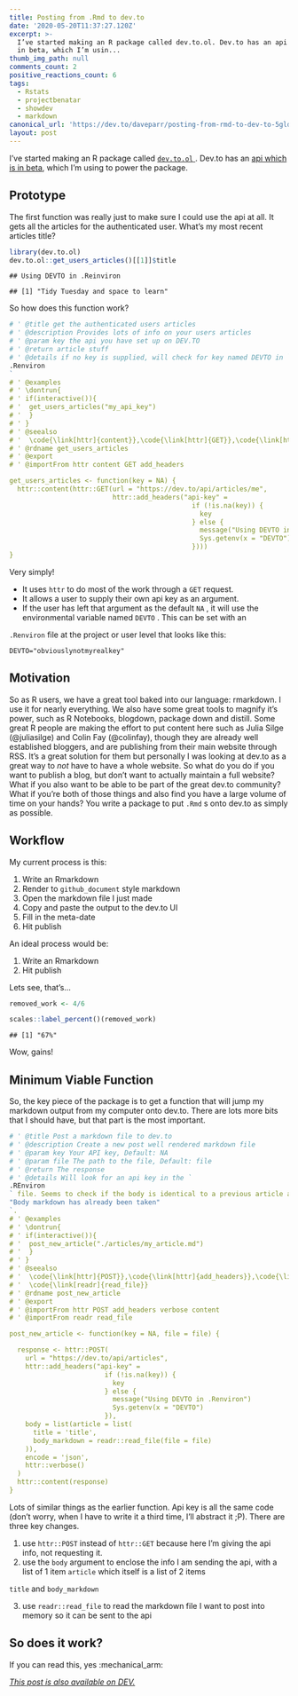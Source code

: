 ```yaml
---
title: Posting from .Rmd to dev.to
date: '2020-05-20T11:37:27.120Z'
excerpt: >-
  I’ve started making an R package called dev.to.ol. Dev.to has an api which is
  in beta, which I’m usin...
thumb_img_path: null
comments_count: 2
positive_reactions_count: 6
tags:
  - Rstats
  - projectbenatar
  - showdev
  - markdown
canonical_url: 'https://dev.to/daveparr/posting-from-rmd-to-dev-to-5gld'
layout: post
---
```

I’ve started making an R package called
[
`dev.to.ol`
](https://github.com/DaveParr/dev.to.ol). Dev.to has an [api
which is in beta](https://docs.dev.to/api/), which I’m using to power
the package.

## Prototype

The first function was really just to make sure I could use the api at
all. It gets all the articles for the authenticated user. What’s my most
recent articles title?


``` r
library(dev.to.ol)
dev.to.ol::get_users_articles()[[1]]$title
```


    ## Using DEVTO in .Reinviron

    ## [1] "Tidy Tuesday and space to learn"

So how does this function work?


``` r
# ' @title get the authenticated users articles
# ' @description Provides lots of info on your users articles
# ' @param key the api you have set up on DEV.TO
# ' @return article stuff
# ' @details if no key is supplied, will check for key named DEVTO in `
.Renviron
`
# ' @examples
# ' \dontrun{
# ' if(interactive()){
# '  get_users_articles("my_api_key")
# '  }
# ' }
# ' @seealso
# '  \code{\link[httr]{content}},\code{\link[httr]{GET}},\code{\link[httr]{add_headers}}
# ' @rdname get_users_articles
# ' @export
# ' @importFrom httr content GET add_headers

get_users_articles <- function(key = NA) {
  httr::content(httr::GET(url = "https://dev.to/api/articles/me",
                          httr::add_headers("api-key" =
                                              if (!is.na(key)) {
                                                key
                                              } else {
                                                message("Using DEVTO in .Renviron")
                                                Sys.getenv(x = "DEVTO")
                                              })))
}
```


Very simply\!

  - It uses 
`httr`
 to do most of the work through a 
`GET`
 request.
  - It allows a user to supply their own api key as an argument.
  - If the user has left that argument as the default 
`NA`
, it will use
    the environmental variable named 
`DEVTO`
. This can be set with an
    
`.Renviron`
 file at the project or user level that looks like this:

<!-- end list -->

    DEVTO="obviouslynotmyrealkey"

## Motivation

So as R users, we have a great tool baked into our language: rmarkdown.
I use it for nearly everything. We also have some great tools to magnify
it’s power, such as R Notebooks, blogdown, package down and distill.
Some great R people are making the effort to put content here such as
Julia Silge (@juliasilge) and Colin Fay (@colinfay), though they are
already well established bloggers, and are publishing from their main
website through RSS. It’s a great solution for them but personally I was
looking at dev.to as a great way to *not* have to have a whole website.
So what do you do if you want to publish a blog, but don’t want to
actually maintain a full website? What if you also want to be able to be
part of the great dev.to community? What if you’re both of those things
and also find you have a large volume of time on your hands? You write a
package to put 
`.Rmd`
s onto dev.to as simply as possible.

## Workflow

My current process is this:

1.  Write an Rmarkdown
2.  Render to 
`github_document`
 style markdown
3.  Open the markdown file I just made
4.  Copy and paste the output to the dev.to UI
5.  Fill in the meta-date
6.  Hit publish

An ideal process would be:

1.  Write an Rmarkdown
2.  Hit publish

Lets see, that’s…


``` r
removed_work <- 4/6

scales::label_percent()(removed_work)
```


    ## [1] "67%"

Wow, gains\!

## Minimum Viable Function

So, the key piece of the package is to get a function that will jump my
markdown output from my computer onto dev.to. There are lots more bits
that I should have, but that part is the most important.


``` r
# ' @title Post a markdown file to dev.to
# ' @description Create a new post well rendered markdown file
# ' @param key Your API key, Default: NA
# ' @param file The path to the file, Default: file
# ' @return The response
# ' @details Will look for an api key in the `
.REnviron
` file. Seems to check if the body is identical to a previous article and error if so with `
"Body markdown has already been taken"
`.
# ' @examples
# ' \dontrun{
# ' if(interactive()){
# '  post_new_article("./articles/my_article.md")
# '  }
# ' }
# ' @seealso
# '  \code{\link[httr]{POST}},\code{\link[httr]{add_headers}},\code{\link[httr]{verbose}},\code{\link[httr]{content}}
# '  \code{\link[readr]{read_file}}
# ' @rdname post_new_article
# ' @export
# ' @importFrom httr POST add_headers verbose content
# ' @importFrom readr read_file

post_new_article <- function(key = NA, file = file) {

  response <- httr::POST(
    url = "https://dev.to/api/articles",
    httr::add_headers("api-key" =
                        if (!is.na(key)) {
                          key
                        } else {
                          message("Using DEVTO in .Renviron")
                          Sys.getenv(x = "DEVTO")
                        }),
    body = list(article = list(
      title = 'title',
      body_markdown = readr::read_file(file = file)
    )),
    encode = 'json',
    httr::verbose()
  )
  httr::content(response)
}
```


Lots of similar things as the earlier function. Api key is all the same
code (don’t worry, when I have to write it a third time, I’ll abstract
it ;P). There are three key changes.

1.  use 
`httr::POST`
 instead of 
`httr::GET`
 because here I’m giving the
    api info, not requesting it.
2.  use the 
`body`
 argument to enclose the info I am sending the api,
    with a list of 1 item 
`article`
 which itself is a list of 2 items
    
`title`
 and 
`body_markdown`

3.  use 
`readr::read_file`
 to read the markdown file I want to post into
    memory so it can be sent to the api

## So does it work?

If you can read this, yes :mechanical\_arm:


*[This post is also available on DEV.](https://dev.to/daveparr/posting-from-rmd-to-dev-to-5gld)*


<script>
const parent = document.getElementsByTagName('head')[0];
const script = document.createElement('script');
script.type = 'text/javascript';
script.src = 'https://cdnjs.cloudflare.com/ajax/libs/iframe-resizer/4.1.1/iframeResizer.min.js';
script.charset = 'utf-8';
script.onload = function() {
    window.iFrameResize({}, '.liquidTag');
};
parent.appendChild(script);
</script>    
